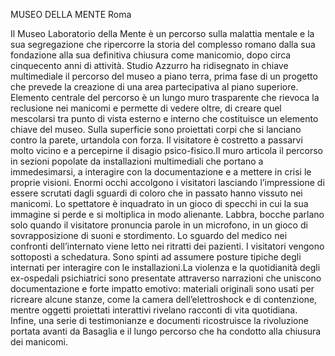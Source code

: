 MUSEO DELLA MENTE
Roma

Il Museo Laboratorio della Mente è un percorso sulla malattia mentale e la sua segregazione che ripercorre la storia del complesso romano dalla sua fondazione alla sua definitiva chiusura come manicomio, dopo circa cinquecento anni di attività. Studio Azzurro ha ridisegnato in chiave multimediale il percorso del museo a piano terra, prima fase di un progetto che prevede la creazione di una area partecipativa al piano superiore. 
Elemento centrale del percorso è un lungo muro trasparente che rievoca la reclusione nei manicomi e permette di vedere oltre, di creare quel mescolarsi tra punto di vista esterno e interno che costituisce un elemento chiave del museo. Sulla superficie sono proiettati corpi che si lanciano contro la parete, urtandola con forza. Il visitatore è costretto a passarvi molto vicino e a percepirne il disagio psico-fisico.Il muro articola il percorso in sezioni popolate da installazioni multimediali che portano a immedesimarsi, a interagire con la documentazione e a mettere in crisi le proprie visioni. Enormi occhi accolgono i visitatori lasciando l’impressione di essere scrutati dagli sguardi di coloro che in passato hanno vissuto nei manicomi. Lo spettatore è inquadrato in un gioco di specchi in cui la sua immagine si perde e si moltiplica in modo alienante. Labbra, bocche parlano solo quando il visitatore pronuncia parole in un microfono, in un gioco di sovrapposizione di suoni e stordimento. Lo sguardo del medico nei confronti dell’internato viene letto nei ritratti dei pazienti. I visitatori vengono sottoposti a schedatura. Sono spinti ad assumere posture tipiche degli internati per interagire con le installazioni.La violenza e la quotidianità degli ex-ospedali psichiatrici sono presentate attraverso narrazioni che uniscono documentazione e forte impatto emotivo: materiali originali sono usati per ricreare alcune stanze, come la camera dell’elettroshock e di contenzione, mentre oggetti proiettati interattivi rivelano racconti di vita quotidiana. Infine, una serie di testimonianze e documenti ricostruisce la rivoluzione portata avanti da Basaglia e il lungo percorso che ha condotto alla chiusura dei manicomi.

